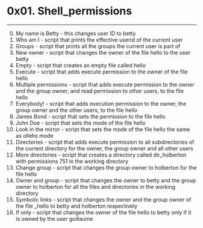 # 0x01. Shell_permissions
---

0. My name is Betty - this changes user ID to betty
1. Who am I - script that prints the effective userid of the current user
2. Groups - script that prints all the groups the current user is part of
3. New owner - script that changes the owner of the file hello to the user betty
4. Empty - script that creates an empty file called hello
5. Execute - script that adds execute permission to the owner of the file hello
6. Multiple permissions - script that adds execute permission to the owner and the group owner, and read permission to other users, to the file hello
7. Everybody! - script that adds execution permission to the owner, the group owner and the other users, to the file hello
8. James Bond - script that sets the permission to the file hello
9. John Doe - script that sets the mode of the file hello  
10. Look in the mirror - script that sets the mode of the file hello the same as ollehs mode
11. Directories - script that adds execute permission to all subdirectories of the current directory for the owner, the group owner and all other users
12. More directories - script that creates a directory called dir_holberton with permissions 751 in the working directory
13. Change group -  script that changes the group owner to holberton for the file hello
14. Owner and group - script that changes the owner to betty and the group owner to holberton for all the files and directories in the working directory
15. Symbolic links - script that changes the owner and the group owner of the file _hello to betty and holberton respectively
16. If only - script that changes the owner of the file hello to betty only if it is owned by the user guillaume